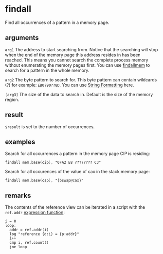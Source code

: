 # findall

Find all occurrences of a pattern in a memory page.

## arguments

`arg1` The address to start searching from. Notice that the searching will stop when the end of the memory page this address resides in has been reached. This means you cannot search the complete process memory without enumerating the memory pages first. You can use [findallmem](./findallmem.md) to search for a pattern in the whole memory.

`arg2` The byte pattern to search for. This byte pattern can contain wildcards (?) for example: `EB0?90??8D`. You can use [String Formatting](../../introduction/Formatting.md) here.

`[arg3]` The size of the data to search in. Default is the size of the memory region.

## result

`$result` is set to the number of occurrences.

## examples

Search for all occurrences a pattern in the memory page CIP is residing:

```
findall mem.base(cip), "0FA2 E8 ???????? C3"
```

Search for all occurences of the value of cax in the stack memory page:

```
findall mem.base(csp), "{bswap@cax}"
```

## remarks

The contents of the reference view can be iterated in a script with the `ref.addr` [expression function](../../introduction/Expression-functions.md):

```
i = 0
loop:
  addr = ref.addr(i)
  log "reference {d:i} = {p:addr}"
  i++
  cmp i, ref.count()
  jne loop
```